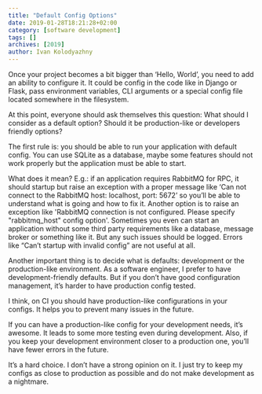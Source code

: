 ```yaml
---
title: "Default Config Options"
date: 2019-01-28T18:21:28+02:00
category: [software development]
tags: []
archives: [2019]
author: Ivan Kolodyazhny
---
```


Once your project becomes a bit bigger than ‘Hello, World’, you need to add an
ability to configure it. It could be config in the code like in Django or
Flask, pass environment variables, CLI arguments or a special config file
located somewhere in the filesystem.

At this point, everyone should ask themselves this question: What should I
consider as a default option? Should it be production-like or developers
friendly options?

The first rule is: you should be able to run your application with default
config. You can use SQLite as a database, maybe some features should not work
properly but the application must be able to start.

What does it mean? E.g.: if an application requires RabbitMQ for RPC, it should
startup but raise an exception with a proper message like ‘Can not connect to
the RabbitMQ host: localhost, port: 5672’ so you’ll be able to understand what
is going and how to fix it. Another option is to raise an exception like
'RabbitMQ connection is not configured. Please specify "rabbitmq_host" config
option'. Sometimes you even can start an application without some third party
requirements like a database, message broker or something like it. But any such
issues should be logged. Errors like “Can’t startup with invalid config” are
not useful at all.

Another important thing is to decide what is defaults: development or the
production-like environment. As a software engineer, I prefer to have
development-friendly defaults. But if you don’t have good configuration
management, it’s harder to have production config tested.

I think, on CI you should have production-like configurations in your configs.
It helps you to prevent many issues in the future.

If you can have a production-like config for your development needs, it’s
awesome. It leads to some more testing even during development. Also, if you
keep your development environment closer to a production one, you’ll have fewer
errors in the future.

It’s a hard choice. I don’t have a strong opinion on it. I just try to keep my
configs as close to production as possible and do not make development
as a nightmare.
